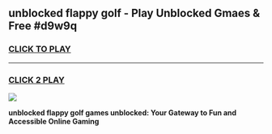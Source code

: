 
## unblocked flappy golf - Play Unblocked Gmaes & Free #d9w9q
<h3>
<a href="https://news.freeplayer.one?title=unblocked_flappy_golf&ref=26F">CLICK TO PLAY</a></h3>
<hr>

<h3>
<a href="https://news.freeplayer.one?title=unblocked_flappy_golf&ref=26F">CLICK 2 PLAY</a>
  
</h3>

<a href="https://news.freeplayer.one?title=unblocked_flappy_golf&ref=26F/"><img src="https://clearcache.store/games.png"></a>


**unblocked flappy golf games unblocked: Your Gateway to Fun and Accessible Online Gaming**
